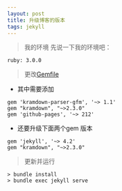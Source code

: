 ```yaml
---
layout: post
title: 升级博客的版本
tags: jekyll
---
```

> 我的环境
先说一下我的环境吧：
```
ruby: 3.0.0
```

> 更改[Gemfile](https://github.com/JackLovel/JackLovel.github.io/blob/master/Gemfile) 

- 其中需要添加 
```
gem 'kramdown-parser-gfm', '~> 1.1'
gem "kramdown", "~>2.3.0"
gem 'github-pages', '~> 212'
```

- 还要升级下面两个gem 版本
```
gem 'jekyll', '~> 4.2'
gem "kramdown", "~>2.3.0"
```

> 更新并运行
```
> bundle install
> bundle exec jekyll serve
```
